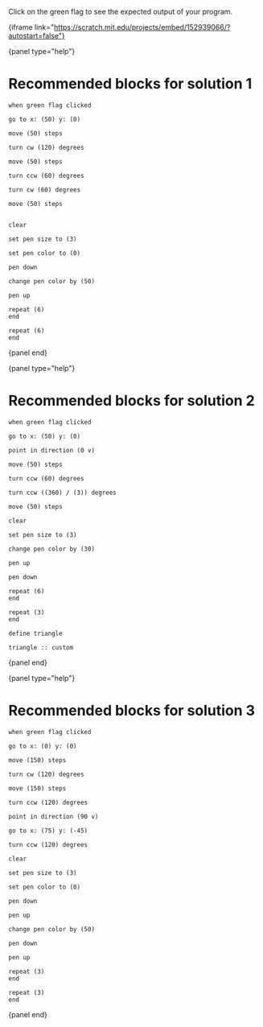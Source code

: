 Click on the green flag to see the expected output of your program.

{iframe link="https://scratch.mit.edu/projects/embed/152939066/?autostart=false"}

{panel type="help"}

# Recommended blocks for solution 1

<pre><code class="scratch:split:random">when green flag clicked
</code></pre>

<pre><code class="scratch:split:random">go to x: (50) y: (0)

move (50) steps

turn cw (120) degrees

move (50) steps

turn ccw (60) degrees

turn cw (60) degrees

move (50) steps

</code></pre>

<pre><code class="scratch:split:random">clear

set pen size to (3)

set pen color to (0)

pen down

change pen color by (50)

pen up
</code></pre>

<pre><code class="scratch:split:random">repeat (6)
end

repeat (6)
end
</code></pre>

{panel end}

{panel type="help"}

# Recommended blocks for solution 2

<pre><code class="scratch:split:random">when green flag clicked
</code></pre>

<pre><code class="scratch:split:random">go to x: (50) y: (0)

point in direction (0 v)

move (50) steps

turn ccw (60) degrees

turn ccw ((360) / (3)) degrees

move (50) steps
</code></pre>

<pre><code class="scratch:split:random">clear

set pen size to (3)

change pen color by (30)

pen up

pen down
</code></pre>

<pre><code class="scratch:split:random">repeat (6)
end

repeat (3)
end
</code></pre>

<pre><code class="scratch:split:random">define triangle

triangle :: custom
</code></pre>

{panel end}

{panel type="help"}

# Recommended blocks for solution 3

<pre><code class="scratch:split:random">when green flag clicked
</code></pre>

<pre><code class="scratch:split:random">go to x: (0) y: (0)

move (150) steps

turn cw (120) degrees

move (150) steps

turn ccw (120) degrees

point in direction (90 v)

go to x: (75) y: (-45)

turn ccw (120) degrees
</code></pre>

<pre><code class="scratch:split:random">clear

set pen size to (3)

set pen color to (0)

pen down

pen up

change pen color by (50)

pen down

pen up
</code></pre>

<pre><code class="scratch:split:random">repeat (3)
end

repeat (3)
end
</code></pre>

{panel end}